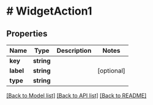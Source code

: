 # # WidgetAction1

## Properties

Name | Type | Description | Notes
------------ | ------------- | ------------- | -------------
**key** | **string** |  |
**label** | **string** |  | [optional]
**type** | **string** |  |

[[Back to Model list]](../../README.md#models) [[Back to API list]](../../README.md#endpoints) [[Back to README]](../../README.md)
